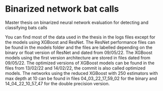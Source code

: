 # Binarized network bat calls
Master thesis on binarized neural network evaluation for detecting and classifying bats calls

You can find most of the data used in the thesis in the logs files except for the models using XGBoost and ResNet.
The ResNet performance files can be found in the models folder and the files are labelled depending on the binary or float version of ResNet and dated from 09/05/22.
The XGBoost models using the first version architecture are stored in files dated from 09/05/22.
The optimized versions of XGBoost models can be found in the files from 13/02/22 and 14/02/22, the commit is also called optimized models.
The networks using the reduced XGBoost with 250 estimators with max depth at 10 can be found in files 04_03_22_17_59_02 for the binary and 14_04_22_10_57_47 for the double precision version.
